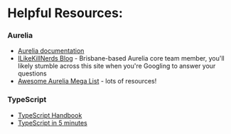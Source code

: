 # Helpful Resources:

### Aurelia

* [Aurelia documentation](https://aurelia.io/docs/)
* [ILikeKillNerds Blog](https://ilikekillnerds.com/) - Brisbane-based Aurelia core team member, you'll likely stumble 
across this site when you're Googling to answer your questions
* [Awesome Aurelia Mega List](https://github.com/aurelia-contrib/awesome-aurelia) - lots of resources!

### TypeScript

* [TypeScript Handbook](https://www.typescriptlang.org/docs/home.html)
* [TypeScript in 5 minutes](https://www.typescriptlang.org/docs/handbook/typescript-in-5-minutes.html)

